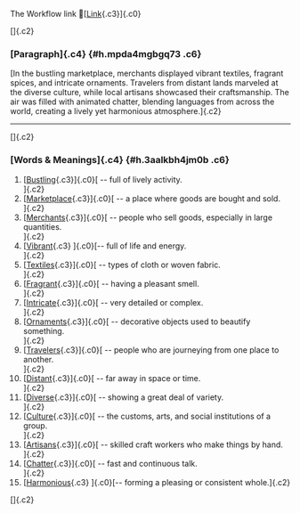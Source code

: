 The Workflow link
👏[[Link](https://www.google.com/url?q=http://www.google.com&sa=D&source=editors&ust=1758203000018350&usg=AOvVaw0Y0l301ZmOhx6VBCcUjnyu){.c3}]{.c0}

[]{.c2}

### [Paragraph]{.c4} {#h.mpda4mgbgq73 .c6}

[In the bustling marketplace, merchants displayed vibrant textiles,
fragrant spices, and intricate ornaments. Travelers from distant lands
marveled at the diverse culture, while local artisans showcased their
craftsmanship. The air was filled with animated chatter, blending
languages from across the world, creating a lively yet harmonious
atmosphere.]{.c2}

------------------------------------------------------------------------

[]{.c2}

### [Words & Meanings]{.c4} {#h.3aalkbh4jm0b .c6}

1.  [[Bustling](https://www.google.com/url?q=http://www.google.com&sa=D&source=editors&ust=1758203000020199&usg=AOvVaw3Ee9ucQXa_IoptEkcBPb0D){.c3}]{.c0}[ --
    full of lively activity.\
    ]{.c2}
2.  [[Marketplace](https://www.google.com/url?q=http://www.google.com&sa=D&source=editors&ust=1758203000020783&usg=AOvVaw3DKCuc7mi2_yzsWSt9UxGS){.c3}]{.c0}[ --
    a place where goods are bought and sold.\
    ]{.c2}
3.  [[Merchants](https://www.google.com/url?q=http://www.google.com&sa=D&source=editors&ust=1758203000021309&usg=AOvVaw3iAKfVUf1dzinDYRCVsoFc){.c3}]{.c0}[ --
    people who sell goods, especially in large quantities.\
    ]{.c2}
4.  [[Vibrant](https://www.google.com/url?q=http://www.google.com&sa=D&source=editors&ust=1758203000021715&usg=AOvVaw1bkTpp0wfkI14v9n9dzqMT){.c3}
    ]{.c0}[-- full of life and energy.\
    ]{.c2}
5.  [[Textiles](https://www.google.com/url?q=http://www.google.com&sa=D&source=editors&ust=1758203000022077&usg=AOvVaw3LZEq4WD7kuo9OWWesN1kz){.c3}]{.c0}[ --
    types of cloth or woven fabric.\
    ]{.c2}
6.  [[Fragrant](https://www.google.com/url?q=http://www.google.com&sa=D&source=editors&ust=1758203000022581&usg=AOvVaw2ZKAttBy8neJb8yKV8pxHH){.c3}]{.c0}[ --
    having a pleasant smell.\
    ]{.c2}
7.  [[Intricate](https://www.google.com/url?q=http://www.google.com&sa=D&source=editors&ust=1758203000023027&usg=AOvVaw1aYCPsB-oE2JoVzrxzNk1Z){.c3}]{.c0}[ --
    very detailed or complex.\
    ]{.c2}
8.  [[Ornaments](https://www.google.com/url?q=http://www.google.com&sa=D&source=editors&ust=1758203000023352&usg=AOvVaw275v3qNDT4IncQ10uUdLKV){.c3}]{.c0}[ --
    decorative objects used to beautify something.\
    ]{.c2}
9.  [[Travelers](https://www.google.com/url?q=http://www.google.com&sa=D&source=editors&ust=1758203000023706&usg=AOvVaw3vV3wtIWvGAQC5FFgODLwR){.c3}]{.c0}[ --
    people who are journeying from one place to another.\
    ]{.c2}
10. [[Distant](https://www.google.com/url?q=http://www.google.com&sa=D&source=editors&ust=1758203000024119&usg=AOvVaw3TXqdW-1i2kPtHG-pdUgmG){.c3}]{.c0}[ --
    far away in space or time.\
    ]{.c2}
11. [[Diverse](https://www.google.com/url?q=http://www.google.com&sa=D&source=editors&ust=1758203000024444&usg=AOvVaw107ot0x3l-p38ieon94mzS){.c3}]{.c0}[ --
    showing a great deal of variety.\
    ]{.c2}
12. [[Culture](https://www.google.com/url?q=http://www.google.com&sa=D&source=editors&ust=1758203000024781&usg=AOvVaw3eKci_yfyBcEOZymSZZgIf){.c3}]{.c0}[ --
    the customs, arts, and social institutions of a group.\
    ]{.c2}
13. [[Artisans](https://www.google.com/url?q=http://www.google.com&sa=D&source=editors&ust=1758203000025166&usg=AOvVaw3CsQ8gouwUtGez90T5J1nY){.c3}]{.c0}[ --
    skilled craft workers who make things by hand.\
    ]{.c2}
14. [[Chatter](https://www.google.com/url?q=http://www.google.com&sa=D&source=editors&ust=1758203000025548&usg=AOvVaw2XBBxTOrG7CGyqpZLuoZ-p){.c3}]{.c0}[ --
    fast and continuous talk.\
    ]{.c2}
15. [[Harmonious](https://www.google.com/url?q=http://www.google.com&sa=D&source=editors&ust=1758203000025949&usg=AOvVaw3NghLLOtVxJA2XHElfLOem){.c3}
    ]{.c0}[-- forming a pleasing or consistent whole.]{.c2}

[]{.c2}
